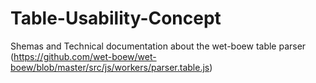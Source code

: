 Table-Usability-Concept
=======================

Shemas and Technical documentation about the wet-boew table parser (https://github.com/wet-boew/wet-boew/blob/master/src/js/workers/parser.table.js)